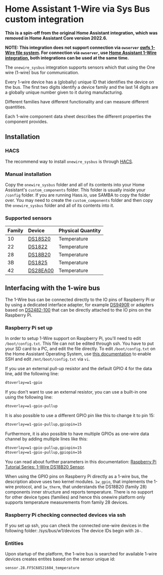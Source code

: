 # Home Assistant 1-Wire via Sys Bus custom integration

**This is a spin-off from the original Home Assistant integration, which was removed in Home Assistant Core version 2022.6.**

**NOTE: This integration does not support connection via `owserver` [owfs 1-Wire file system](https://owfs.org/). For connection via `owserver`, use [Home Assistant 1-Wire integration](https://www.home-assistant.io/integrations/onewire/), both integrations can be used at the same time.**

The `onewire_sysbus` integration supports sensors which that using the One wire (1-wire) bus for communication.

Every 1-wire device has a (globally) unique ID that identifies the device on the bus. The first two digits identify a device family and the last 14 digits are a globally unique number given to it during manufacturing.

Different families have different functionality and can measure different quantities.

Each 1-wire component data sheet describes the different properties the component provides.

## Installation

### HACS

The recommend way to install `onewire_sysbus` is through [HACS](https://hacs.xyz/).

### Manual installation

Copy the `onewire_sysbus` folder and all of its contents into your Home Assistant's `custom_components` folder. This folder is usually inside your `/config` folder. If you are running Hass.io, use SAMBA to copy the folder over. You may need to create the `custom_components` folder and then copy the `onewire_sysbus` folder and all of its contents into it.

### Supported sensors

| Family | Device           | Physical Quantity  |
| -------|:-----|:-----|
| 10     | [DS18S20](https://www.maximintegrated.com/en/products/sensors/DS18S20.html)  | Temperature                     |
| 22     | [DS1822](https://datasheets.maximintegrated.com/en/ds/DS1822.pdf)            | Temperature                     |
| 28     | [DS18B20](https://datasheets.maximintegrated.com/en/ds/DS18B20.pdf)          | Temperature                     |
| 3B     | [DS1825](https://datasheets.maximintegrated.com/en/ds/DS1825.pdf)            | Temperature                     |
| 42     | [DS28EA00](https://datasheets.maximintegrated.com/en/ds/DS28EA00.pdf)        | Temperature                     |

## Interfacing with the 1-wire bus

The 1-Wire bus can be connected directly to the IO pins of Raspberry Pi or by using a dedicated interface adapter, for example
[DS9490R](https://datasheets.maximintegrated.com/en/ds/DS9490-DS9490R.pdf) or adapters based on [DS2482-100](https://datasheets.maximintegrated.com/en/ds/DS2482-100.pdf) that can be directly attached to the IO pins on the Raspberry Pi.

### Raspberry Pi set up

In order to setup 1-Wire support on Raspberry Pi, you'll need to edit `/boot/config.txt`. This file can not be edited through ssh. You have to put your SD card to a PC, and edit the file directly.
To edit `/boot/config.txt` on the Home Assistant Operating System, use [this documentation](https://developers.home-assistant.io/docs/operating-system/debugging.html) to enable SSH and edit `/mnt/boot/config.txt` via `vi`.

If you use an external pull-up resistor and the default GPIO 4 for the data line, add the following line:

```txt
dtoverlay=w1-gpio
```

If you don't want to use an external resistor, you can use a built-in one using the following line:

```txt
dtoverlay=w1-gpio-pullup
```

It is also possible to use a different GPIO pin like this to change it to pin 15:

```txt
dtoverlay=w1-gpio-pullup,gpiopin=15
```

Furthermore, it is also possible to have multiple GPIOs as one-wire data channel by adding multiple lines like this:

```txt
dtoverlay=w1-gpio-pullup,gpiopin=15
dtoverlay=w1-gpio-pullup,gpiopin=16
```

You can read about further parameters in this documentation: [Raspberry Pi Tutorial Series: 1-Wire DS18B20 Sensor](https://www.waveshare.com/wiki/Raspberry_Pi_Tutorial_Series:_1-Wire_DS18B20_Sensor#Enable_1-Wire).

When using the GPIO pins on Raspberry Pi directly as a 1-wire bus, the description above uses two kernel modules. `1w_gpio`, that implements the 1-wire protocol, and `1w_therm`, that understands the DS18B20 (family 28) components inner structure and reports temperature.
There is no support for other device types (families) and hence this onewire platform only supports temperature measurements from family 28 devices.

### Raspberry Pi checking connected devices via ssh

If you set up ssh, you can check the connected one-wire devices in the following folder: /sys/bus/w1/devices
The device IDs begin with `28-`.

### Entities

Upon startup of the platform, the 1-wire bus is searched for available 1-wire devices creates entites based on the sensor unique id:

`sensor.28.FF5C68521604_temperature`
